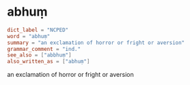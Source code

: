 # abhuṃ

``` toml
dict_label = "NCPED"
word = "abhuṃ"
summary = "an exclamation of horror or fright or aversion"
grammar_comment = "ind."
see_also = ["abbhuṃ"]
also_written_as = ["abhuṃ"]
```

an exclamation of horror or fright or aversion


